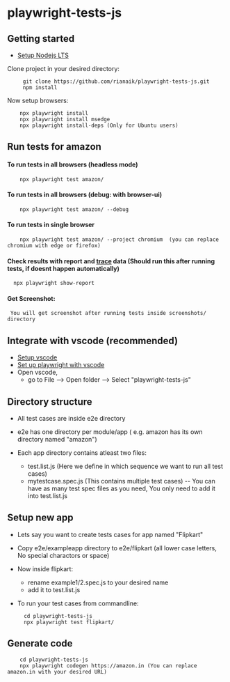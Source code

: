 # playwright-tests-js



## Getting started

- [Setup Nodejs LTS](https://nodejs.org/en/download/) 

Clone project in your desired directory:

         git clone https://github.com/rianaik/playwright-tests-js.git
         npm install

Now setup browsers:

        npx playwright install
        npx playwright install msedge
        npx playwright install-deps (Only for Ubuntu users)

## Run tests for amazon

#### To run tests in all browsers (headless mode)

        npx playwright test amazon/ 

#### To run tests in all browsers (debug: with browser-ui)

        npx playwright test amazon/ --debug 

#### To run tests in single browser 

        npx playwright test amazon/ --project chromium  (you can replace chromium with edge or firefox)

#### Check results with report and [trace](https://playwright.dev/docs/trace-viewer) data (Should run this after running tests, if doesnt happen automatically) 

      npx playwright show-report


#### Get Screenshot:

     You will get screenshot after running tests inside screenshots/ directory




## Integrate with vscode (recommended)

- [Setup vscode](https://code.visualstudio.com/docs/setup/setup-overview)
- [Set up playwright with vscode](https://playwright.dev/docs/getting-started-vscode#run-tests-and-show-browsers)
- Open vscode, 
    - go to File --> Open folder --> Select "playwright-tests-js"

## Directory structure

- All test cases are inside e2e directory
- e2e has one directory per module/app  ( e.g. amazon has its own directory named "amazon")
- Each app directory contains atleast two files:

    - test.list.js (Here we define in which sequence we want to run all test cases)
    - mytestcase.spec.js (This contains multiple test cases) -- You can have as many test spec files as you need, You only need to add it into test.list.js


## Setup new app

- Lets say you want to create tests cases for app named "Flipkart"
- Copy e2e/exampleapp directory to e2e/flipkart (all lower case letters, No special charactors or space)
- Now inside flipkart:
    - rename example1/2.spec.js to your desired name
    - add it to test.list.js
- To run your test cases from commandline:

        cd playwright-tests-js
        npx playwright test flipkart/  




## Generate code

        cd playwright-tests-js
        npx playwright codegen https://amazon.in (You can replace amazon.in with your desired URL)

